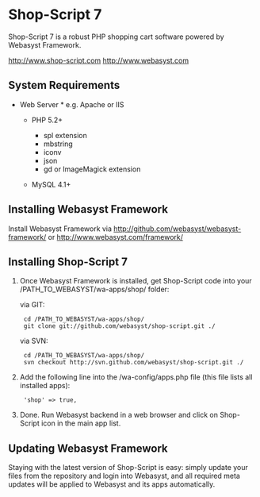 # Shop-Script 7 #

Shop-Script 7 is a robust PHP shopping cart software powered by Webasyst Framework.

http://www.shop-script.com
http://www.webasyst.com

## System Requirements ##

  * Web Server
		* e.g. Apache or IIS
		
	* PHP 5.2+
		* spl extension
		* mbstring
		* iconv
		* json
		* gd or ImageMagick extension

	* MySQL 4.1+

## Installing Webasyst Framework ##

Install Webasyst Framework via http://github.com/webasyst/webasyst-framework/ or http://www.webasyst.com/framework/

## Installing Shop-Script 7 ##

1. Once Webasyst Framework is installed, get Shop-Script code into your /PATH_TO_WEBASYST/wa-apps/shop/ folder:

	via GIT:

		cd /PATH_TO_WEBASYST/wa-apps/shop/
		git clone git://github.com/webasyst/shop-script.git ./

	via SVN:
	
		cd /PATH_TO_WEBASYST/wa-apps/shop/
		svn checkout http://svn.github.com/webasyst/shop-script.git ./

2. Add the following line into the /wa-config/apps.php file (this file lists all installed apps):

		'shop' => true,
		
3. Done. Run Webasyst backend in a web browser and click on Shop-Script icon in the main app list.

## Updating Webasyst Framework ##

Staying with the latest version of Shop-Script is easy: simply update your files from the repository and login into Webasyst, and all required meta updates will be applied to Webasyst and its apps automatically.
